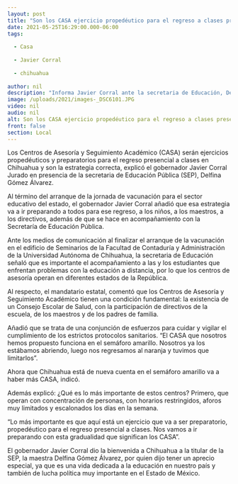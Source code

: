 ```yaml
---
layout: post
title: "Son los CASA ejercicio propedéutico para el regreso a clases presenciales en Chihuahua"
date: 2021-05-25T16:29:00.000-06:00
tags:
  
  - Casa
  
  - Javier Corral
  
  - chihuahua
  
author: nil
description: "Informa Javier Corral ante la secretaria de Educación, Delfina Gómez Álvarez que con el regreso al semáforo amarillo, habrá en Chihuahua más Centros de Asesoría y Seguimiento Académico"
image: /uploads/2021/images-_DSC6101.JPG
video: nil
audio: nil
alt: Son los CASA ejercicio propedéutico para el regreso a clases presenciales en Chihuahua
front: false
section: Local
---
```


Los Centros de Asesoría y Seguimiento Académico (CASA) serán ejercicios propedéuticos y preparatorios para el regreso presencial a clases en Chihuahua y son la estrategia correcta, explicó el gobernador Javier Corral Jurado en presencia de la secretaria de Educación Pública (SEP), Delfina Gómez Álvarez.

  

Al término del arranque de la jornada de vacunación para el sector educativo del estado, el gobernador Javier Corral añadió que esa estrategia va a ir preparando a todos para ese regreso, a los niños, a los maestros, a los directivos, además de que se hace en acompañamiento con la Secretaría de Educación Pública.

 

Ante los medios de comunicación al finalizar el arranque de la vacunación en el edificio de Seminarios de la Facultad de Contaduría y Administración de la Universidad Autónoma de Chihuahua, la secretaria de Educación señaló que es importante el acompañamiento a las y los estudiantes que enfrentan problemas con la educación a distancia, por lo que los centros de asesoría operan en diferentes estados de la República.

 

Al respecto, el mandatario estatal, comentó que los Centros de Asesoría y Seguimiento Académico tienen una condición fundamental: la existencia de un Consejo Escolar de Salud, con la participación de directivos de la escuela, de los maestros y de los padres de familia.

 

Añadió que se trata de una conjunción de esfuerzos para cuidar y vigilar el cumplimiento de los estrictos protocolos sanitarios. “El CASA que nosotros hemos propuesto funciona en el semáforo amarillo. Nosotros ya los estábamos abriendo, luego nos regresamos al naranja y tuvimos que limitarlos”.

 

Ahora que Chihuahua está de nueva cuenta en el semáforo amarillo va a haber más CASA, indicó.

 

Además explicó: ¿Qué es lo más importante de estos centros? Primero, que operan con concentración de personas, con horarios restringidos, aforos muy limitados y escalonados los días en la semana.

 

“Lo más importante es que aquí está un ejercicio que va a ser preparatorio, propedéutico para el regreso presencial a clases. Nos vamos a ir preparando con esta gradualidad que significan los CASA”.

 

El gobernador Javier Corral dio la bienvenida a Chihuahua a la titular de la SEP, la maestra Delfina Gómez Álvarez, por quien dijo tener un aprecio especial, ya que es una vida dedicada a la educación en nuestro país y también de lucha política muy importante en el Estado de México.